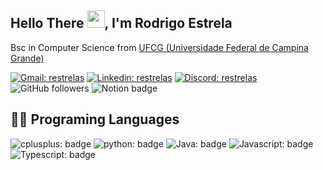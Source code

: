 ## Hello There <img src="https://media.giphy.com/media/hvRJCLFzcasrR4ia7z/giphy.gif" width="28">, I'm Rodrigo Estrela


Bsc in Computer Science from [UFCG (Universidade Federal de Campina Grande)](https://portal.ufcg.edu.br/)

[![Gmail: restrelas](https://img.shields.io/badge/Gmail-D14836?flat-square&logo=gmail&logoColor=white)](https://mail.google.com/mail/?view=cm&fs=1&tf=1&to=rodrigoestrelar70@gmail.com)
[![Linkedin: restrelas](https://img.shields.io/badge/-restrelas-blue?style=flat-square&logo=Linkedin&logoColor=white&link=https://www.linkedin.com/in/restrelas/)](https://www.linkedin.com/in/restrelas/)
[![Discord: restrelas](https://img.shields.io/badge/restrelas-7289DA?style=flat-square&logo=discord&logoColor=white)](https://www.linkedin.com/in/restrelas/)
![GitHub followers](https://img.shields.io/github/followers/restrelas?label=Follow&style=social)
![Notion badge](https://img.shields.io/badge/Notion-000000?style=flat-square&logo=notion&logoColor=white)


## 👨‍💻 Programing Languages


  ![cplusplus: badge](https://img.shields.io/badge/C++-blue.svg?logo=cplusplus&logoColor=white)
  ![python: badge](https://img.shields.io/badge/Python-007396.svg?logo=python&logoColor=white)
  ![Java: badge](https://img.shields.io/badge/Java-ED8B00?logo=openjdk&logoColor=black)
  ![Javascript: badge](https://img.shields.io/badge/JavaScript-F7DF1E.svg?logo=javascript&logoColor=black)
  ![Typescript: badge](https://img.shields.io/badge/TypeScript-blue.svg?logo=typescript&logoColor=white)


